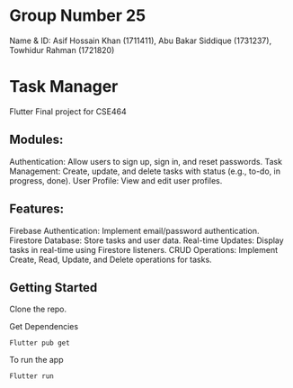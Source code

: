 # Group Number 25
Name & ID: Asif Hossain Khan (1711411), Abu Bakar Siddique (1731237), Towhidur Rahman (1721820)

# Task Manager
Flutter Final project for CSE464

## Modules:
  Authentication: Allow users to sign up, sign in, and reset passwords.
  Task Management: Create, update, and delete tasks with status (e.g., to-do, in progress, done).
  User Profile: View and edit user profiles.
    
## Features:
  Firebase Authentication: Implement email/password authentication.
  Firestore Database: Store tasks and user data.
  Real-time Updates: Display tasks in real-time using Firestore listeners.
  CRUD Operations: Implement Create, Read, Update, and Delete operations for tasks.


## Getting Started

Clone the repo.

Get Dependencies
```
Flutter pub get
```
To run the app
```
Flutter run
```
